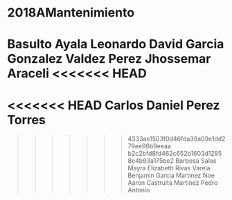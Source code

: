 # 2018AMantenimiento
Basulto Ayala Leonardo
David Garcia Gonzalez
Valdez Perez Jhossemar Araceli 
<<<<<<< HEAD
=======
<<<<<<< HEAD
Carlos Daniel Perez Torres
=======
>>>>>>> 4333ae1503f0d46fda39a09e1dd279ee96b9eeaa
>>>>>>> b2c2bfd8fd462c652b1603d12858e4b93a175be2
Barbosa Salas Mayra Elizabeth
Rivas Varela Benjamin
Garcia Martinez Noe Aaron
Castruita Martinez Pedro Antonio

